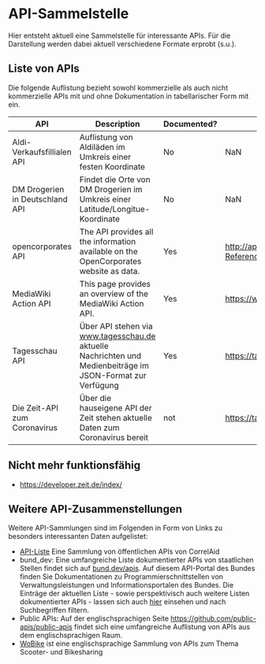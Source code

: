 # API-Sammelstelle

Hier entsteht aktuell eine Sammelstelle für interessante APIs. Für die Darstellung werden dabei aktuell verschiedene Formate erprobt (s.u.).

## Liste von APIs

Die folgende Auflistung bezieht sowohl kommerzielle als auch nicht kommerzielle APIs mit und ohne Dokumentation in tabellarischer Form mit ein. 

| API | Description | Documented? | Documentation | Exemplary request |
|---|---|---|---|---|
| Aldi-Verkaufsfillialen API | Auflistung von Aldiläden im Umkreis einer festen Koordinate | No | NaN | https://uberall.com/api/storefinders/ALDINORDDE_UimhY3MWJaxhjK9QdZo3Qa4chq1MAu/settings/de |
| DM Drogerien in Deutschland API | Findet die Orte von DM Drogerien im Umkreis einer Latitude/Longitue-Koordinate | No | NaN | https://store-data-service.services.dmtech.com/stores/nearby/52.17093349999975,8.328556500000587/1 |
| opencorporates API | The API provides all the information available on the OpenCorporates website as data. | Yes | http://api.opencorporates.com/documentation/API-Reference | https://api.opencorporates.com/v0.4/companies/gb/00102498 |
| MediaWiki Action API | This page provides an overview of the MediaWiki Action API. | Yes | https://www.mediawiki.org/wiki/API:Main_page |  https://de.wikipedia.org/w/api.php?action=parse&page=Chaos_Computer_Club&format=json |
| Tagesschau API | Über API stehen via www.tagesschau.de aktuelle Nachrichten und Medienbeiträge im JSON-Format zur Verfügung | Yes | https://tagesschau.api.bund.dev/ |  NaN |
| Die Zeit-API zum Coronavirus | Über die hauseigene API der Zeit stehen aktuelle Daten zum Coronavirus bereit | not | https://tagesschau.api.bund.dev/ |  shorturl.at/gpvQY |

## Nicht mehr funktionsfähig
* https://developer.zeit.de/index/

## Weitere API-Zusammenstellungen

Weitere API-Sammlungen sind im Folgenden in Form von Links zu besonders interessanten Daten aufgelistet:

* [API-Liste](https://github.com/CorrelAid/projektzyklus-workshops/blob/main/07_datenmanagement-webdaten/api-list.md) Eine Sammlung von öffentlichen APIs von CorrelAid
* bund_dev: Eine umfangreiche Liste dokumentierter APIs von staatlichen Stellen findet sich auf [bund.dev/apis](https://bund.dev/apis). Auf diesem API-Portal des Bundes finden Sie Dokumentationen zu Programmierschnittstellen von Verwaltungsleistungen und Informationsportalen des Bundes. Die Einträge der aktuellen Liste - sowie perspektivisch auch weitere Listen dokumentierter APIs - lassen sich auch [hier](https://andreasfischer1985.github.io/code-snippets/html/js_apiCollection.html) einsehen und nach Suchbegriffen filtern.
* Public APIs: Auf der englischsprachigen Seite https://github.com/public-apis/public-apis findet sich eine umfangreiche Auflistung von APIs aus dem englischsprachigen Raum.
* [WoBike](https://github.com/ubahnverleih/WoBike) ist eine englischsprachige Sammlung von APIs zum Thema Scooter- und Bikesharing


